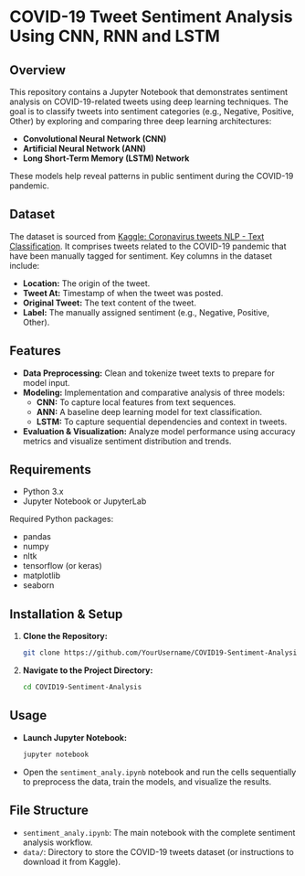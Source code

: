 # COVID-19 Tweet Sentiment Analysis Using CNN, RNN and LSTM

## Overview
This repository contains a Jupyter Notebook that demonstrates sentiment analysis on COVID-19-related tweets using deep learning techniques. The goal is to classify tweets into sentiment categories (e.g., Negative, Positive, Other) by exploring and comparing three deep learning architectures:
- **Convolutional Neural Network (CNN)**
- **Artificial Neural Network (ANN)**
- **Long Short-Term Memory (LSTM) Network**

These models help reveal patterns in public sentiment during the COVID-19 pandemic.

## Dataset
The dataset is sourced from [Kaggle: Coronavirus tweets NLP - Text Classification](https://www.kaggle.com/datasets/datatattle/covid-19-nlp-text-classification). It comprises tweets related to the COVID-19 pandemic that have been manually tagged for sentiment. Key columns in the dataset include:
- **Location:** The origin of the tweet.
- **Tweet At:** Timestamp of when the tweet was posted.
- **Original Tweet:** The text content of the tweet.
- **Label:** The manually assigned sentiment (e.g., Negative, Positive, Other).

## Features
- **Data Preprocessing:** Clean and tokenize tweet texts to prepare for model input.
- **Modeling:** Implementation and comparative analysis of three models:
  - **CNN:** To capture local features from text sequences.
  - **ANN:** A baseline deep learning model for text classification.
  - **LSTM:** To capture sequential dependencies and context in tweets.
- **Evaluation & Visualization:** Analyze model performance using accuracy metrics and visualize sentiment distribution and trends.

## Requirements
- Python 3.x
- Jupyter Notebook or JupyterLab

Required Python packages:
- pandas
- numpy
- nltk
- tensorflow (or keras)
- matplotlib
- seaborn

## Installation & Setup
1. **Clone the Repository:**
   ```bash
   git clone https://github.com/YourUsername/COVID19-Sentiment-Analysis.git
   ```
2. **Navigate to the Project Directory:**
   ```bash
   cd COVID19-Sentiment-Analysis
   ```

## Usage
- **Launch Jupyter Notebook:**
  ```bash
  jupyter notebook
  ```
- Open the `sentiment_analy.ipynb` notebook and run the cells sequentially to preprocess the data, train the models, and visualize the results.

## File Structure
- `sentiment_analy.ipynb`: The main notebook with the complete sentiment analysis workflow.
- `data/`: Directory to store the COVID-19 tweets dataset (or instructions to download it from Kaggle).
